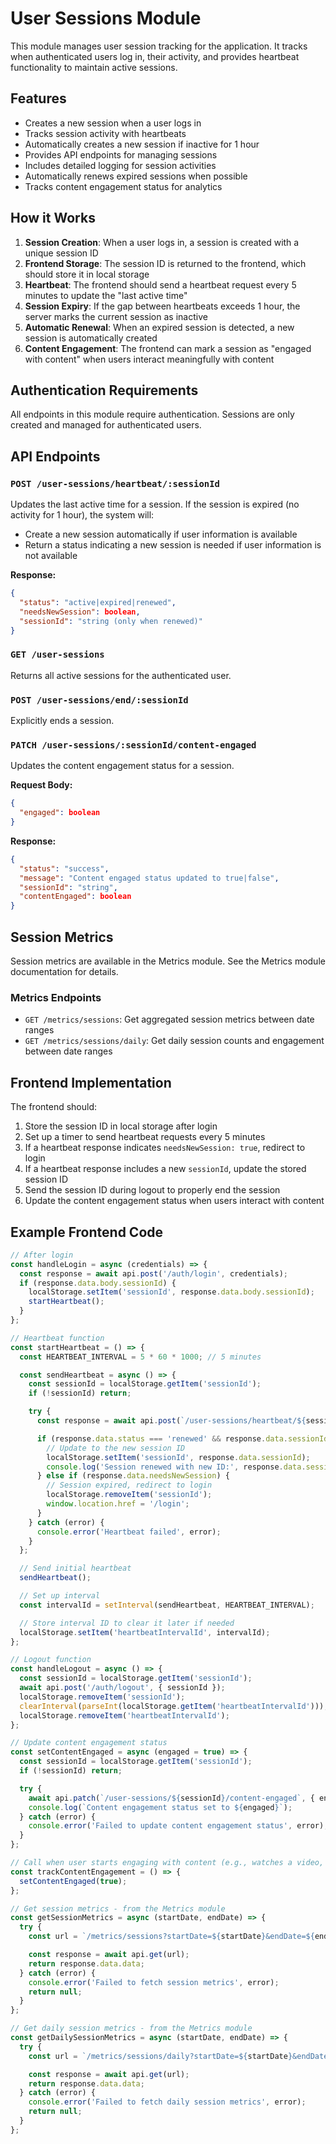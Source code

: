 # User Sessions Module

This module manages user session tracking for the application. It tracks when authenticated users log in, their activity, and provides heartbeat functionality to maintain active sessions.

## Features

- Creates a new session when a user logs in
- Tracks session activity with heartbeats
- Automatically creates a new session if inactive for 1 hour
- Provides API endpoints for managing sessions
- Includes detailed logging for session activities
- Automatically renews expired sessions when possible
- Tracks content engagement status for analytics

## How it Works

1. **Session Creation**: When a user logs in, a session is created with a unique session ID
2. **Frontend Storage**: The session ID is returned to the frontend, which should store it in local storage
3. **Heartbeat**: The frontend should send a heartbeat request every 5 minutes to update the "last active time"
4. **Session Expiry**: If the gap between heartbeats exceeds 1 hour, the server marks the current session as inactive
5. **Automatic Renewal**: When an expired session is detected, a new session is automatically created
6. **Content Engagement**: The frontend can mark a session as "engaged with content" when users interact meaningfully with content

## Authentication Requirements

All endpoints in this module require authentication. Sessions are only created and managed for authenticated users.

## API Endpoints

### `POST /user-sessions/heartbeat/:sessionId`

Updates the last active time for a session. If the session is expired (no activity for 1 hour), the system will:

- Create a new session automatically if user information is available
- Return a status indicating a new session is needed if user information is not available

**Response:**

```json
{
  "status": "active|expired|renewed",
  "needsNewSession": boolean,
  "sessionId": "string (only when renewed)"
}
```

### `GET /user-sessions`

Returns all active sessions for the authenticated user.

### `POST /user-sessions/end/:sessionId`

Explicitly ends a session.

### `PATCH /user-sessions/:sessionId/content-engaged`

Updates the content engagement status for a session.

**Request Body:**

```json
{
  "engaged": boolean
}
```

**Response:**

```json
{
  "status": "success",
  "message": "Content engaged status updated to true|false",
  "sessionId": "string",
  "contentEngaged": boolean
}
```

## Session Metrics

Session metrics are available in the Metrics module. See the Metrics module documentation for details.

### Metrics Endpoints

- `GET /metrics/sessions`: Get aggregated session metrics between date ranges
- `GET /metrics/sessions/daily`: Get daily session counts and engagement between date ranges

## Frontend Implementation

The frontend should:

1. Store the session ID in local storage after login
2. Set up a timer to send heartbeat requests every 5 minutes
3. If a heartbeat response indicates `needsNewSession: true`, redirect to login
4. If a heartbeat response includes a new `sessionId`, update the stored session ID
5. Send the session ID during logout to properly end the session
6. Update the content engagement status when users interact with content

## Example Frontend Code

```javascript
// After login
const handleLogin = async (credentials) => {
  const response = await api.post('/auth/login', credentials);
  if (response.data.body.sessionId) {
    localStorage.setItem('sessionId', response.data.body.sessionId);
    startHeartbeat();
  }
};

// Heartbeat function
const startHeartbeat = () => {
  const HEARTBEAT_INTERVAL = 5 * 60 * 1000; // 5 minutes

  const sendHeartbeat = async () => {
    const sessionId = localStorage.getItem('sessionId');
    if (!sessionId) return;

    try {
      const response = await api.post(`/user-sessions/heartbeat/${sessionId}`);

      if (response.data.status === 'renewed' && response.data.sessionId) {
        // Update to the new session ID
        localStorage.setItem('sessionId', response.data.sessionId);
        console.log('Session renewed with new ID:', response.data.sessionId);
      } else if (response.data.needsNewSession) {
        // Session expired, redirect to login
        localStorage.removeItem('sessionId');
        window.location.href = '/login';
      }
    } catch (error) {
      console.error('Heartbeat failed', error);
    }
  };

  // Send initial heartbeat
  sendHeartbeat();

  // Set up interval
  const intervalId = setInterval(sendHeartbeat, HEARTBEAT_INTERVAL);

  // Store interval ID to clear it later if needed
  localStorage.setItem('heartbeatIntervalId', intervalId);
};

// Logout function
const handleLogout = async () => {
  const sessionId = localStorage.getItem('sessionId');
  await api.post('/auth/logout', { sessionId });
  localStorage.removeItem('sessionId');
  clearInterval(parseInt(localStorage.getItem('heartbeatIntervalId')));
  localStorage.removeItem('heartbeatIntervalId');
};

// Update content engagement status
const setContentEngaged = async (engaged = true) => {
  const sessionId = localStorage.getItem('sessionId');
  if (!sessionId) return;

  try {
    await api.patch(`/user-sessions/${sessionId}/content-engaged`, { engaged });
    console.log(`Content engagement status set to ${engaged}`);
  } catch (error) {
    console.error('Failed to update content engagement status', error);
  }
};

// Call when user starts engaging with content (e.g., watches a video, reads an article)
const trackContentEngagement = () => {
  setContentEngaged(true);
};

// Get session metrics - from the Metrics module
const getSessionMetrics = async (startDate, endDate) => {
  try {
    const url = `/metrics/sessions?startDate=${startDate}&endDate=${endDate}`;

    const response = await api.get(url);
    return response.data.data;
  } catch (error) {
    console.error('Failed to fetch session metrics', error);
    return null;
  }
};

// Get daily session metrics - from the Metrics module
const getDailySessionMetrics = async (startDate, endDate) => {
  try {
    const url = `/metrics/sessions/daily?startDate=${startDate}&endDate=${endDate}`;

    const response = await api.get(url);
    return response.data.data;
  } catch (error) {
    console.error('Failed to fetch daily session metrics', error);
    return null;
  }
};
```
